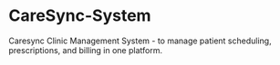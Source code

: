 # CareSync-System
Caresync Clinic Management System - to manage patient scheduling, prescriptions, and billing in one platform. 
